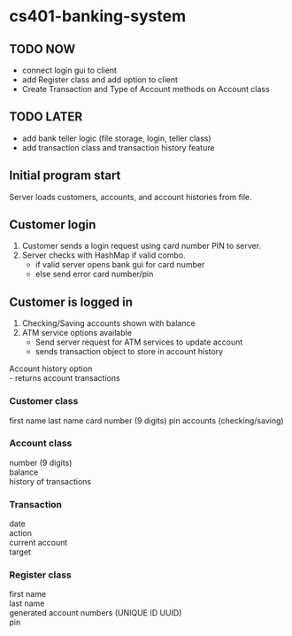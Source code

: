 # cs401-banking-system

## TODO NOW
- connect login gui to client
- add Register class and add option to client
- Create Transaction and Type of Account methods on Account class

## TODO LATER
- add bank teller logic (file storage, login, teller class)
- add transaction class and transaction history feature

## Initial program start
Server loads customers, accounts, and account histories from file.

## Customer login
1. Customer sends a login request using card number PIN to server.  
2. Server checks with HashMap if valid combo.  
	- if valid server opens bank gui for card number
	- else send error card number/pin

## Customer is logged in
1. Checking/Saving accounts shown with balance  
2. ATM service options available  
	- Send server request for ATM services to update account  
	- sends transaction object to store in account history
	
Account history option  
	- returns account transactions


### Customer class
first name
last name
card number (9 digits)
pin
accounts (checking/saving)

### Account class
number	(9 digits)  
balance  
history of transactions  

### Transaction
date  
action  
current account  
target  

### Register class
first name  
last name  
generated account numbers (UNIQUE ID UUID)  
pin  
